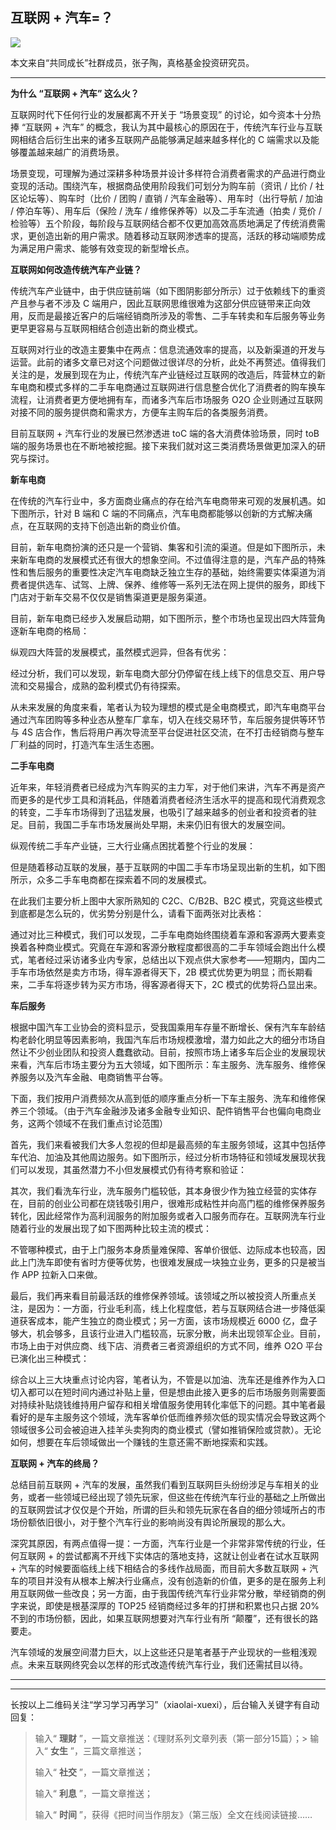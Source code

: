 ## 互联网 + 汽车=？
 ![](http://mmbiz.qpic.cn/mmbiz/BDcu2rMySico62nWFQajarqZjl6ARg9ecln9mwSnQBfTe1m9fqbAyh7Bvkypkvq6eicCm6V6kMvw4o9iaQHwKyApg/640?wx_fmt=jpeg&wxfrom=5)
<head><meta http-equiv="Content-Type" content="text/html; charset=utf-8"></head>
本文来自“共同成长”社群成员，张子陶，真格基金投资研究员。

* * *

**为什么 “互联网 + 汽车” 这么火？**

互联网时代下任何行业的发展都离不开关于 “场景变现” 的讨论，如今资本十分热捧 “互联网 + 汽车” 的概念，我认为其中最核心的原因在于，传统汽车行业与互联网相结合后衍生出来的诸多互联网产品能够满足越来越多样化的 C 端需求以及能够覆盖越来越广的消费场景。

场景变现，可理解为通过深耕多种场景并设计多样符合消费者需求的产品进行商业变现的活动。围绕汽车，根据商品使用阶段我们可划分为购车前（资讯 / 比价 / 社区论坛等）、购车时（比价 / 团购 / 直销 / 汽车金融等）、用车时（出行导航 / 加油 / 停泊车等）、用车后（保险 / 洗车 / 维修保养等）以及二手车流通（拍卖 / 竞价 / 检验等）五个阶段，每阶段与互联网结合都不仅更加高效高质地满足了传统消费需求，更创造出新的用户需求。随着移动互联网渗透率的提高，活跃的移动端顺势成为满足用户需求、能够有效变现的新型增长点。

**互联网如何改造传统汽车产业链？**

传统汽车产业链中，由于供应链前端（如下图阴影部分所示）过于依赖线下的重资产且参与者不涉及 C 端用户，因此互联网思维很难为这部分供应链带来正向效用，反而是最接近客户的后端经销商所涉及的零售、二手车转卖和车后服务等业务更早更容易与互联网相结合创造出新的商业模式。



互联网对行业的改造主要集中在两点：信息流通效率的提高，以及新渠道的开发与运营。此前的诸多文章已对这个问题做过很详尽的分析，此处不再赘述。值得我们关注的是，发展到现在为止，传统汽车产业链经过互联网的改造后，阵营林立的新车电商和模式多样的二手车电商通过互联网进行信息整合优化了消费者的购车换车流程，让消费者更方便地拥有车，而诸多汽车后市场服务 O2O 企业则通过互联网对接不同的服务提供商和需求方，方便车主购车后的各类服务消费。

目前互联网 + 汽车行业的发展已然渗透进 toC 端的各大消费体验场景，同时 toB 端的服务场景也在不断地被挖掘。接下来我们就对这三类消费场景做更加深入的研究与探讨。

**新车电商**

在传统的汽车行业中，多方面商业痛点的存在给汽车电商带来可观的发展机遇。如下图所示，针对 B 端和 C 端的不同痛点，汽车电商都能够以创新的方式解决痛点，在互联网的支持下创造出新的商业价值。



目前，新车电商扮演的还只是一个营销、集客和引流的渠道。但是如下图所示，未来新车电商的发展模式还有很大的想象空间。不过值得注意的是，汽车产品的特殊性和售后服务的重要性决定汽车电商缺乏独立生存的基础，始终需要实体渠道为消费者提供选车、试驾、上牌、保养、维修等一系列无法在网上提供的服务，即线下门店对于新车交易不仅仅是销售渠道更是服务渠道。



目前，新车电商已经步入发展启动期，如下图所示，整个市场也呈现出四大阵营角逐新车电商的格局：



纵观四大阵营的发展模式，虽然模式迥异，但各有优劣：



经过分析，我们可以发现，新车电商大部分仍停留在线上线下的信息交互、用户导流和交易撮合，成熟的盈利模式仍有待探索。



从未来发展的角度来看，笔者认为较为理想的模式是全电商模式，即汽车电商平台通过汽车团购等多种业态从整车厂拿车，切入在线交易环节，车后服务提供等环节与 4S 店合作，售后将用户再次导流至平台促进社区交流，在不打击经销商与整车厂利益的同时，打造汽车生活生态圈。

**二手车电商**

近年来，年轻消费者已经成为汽车购买的主力军，对于他们来讲，汽车不再是资产而更多的是代步工具和消耗品，伴随着消费者经济生活水平的提高和现代消费观念的转变，二手车市场得到了迅猛发展，也吸引了越来越多的创业者和投资者的驻足。目前，我国二手车市场发展尚处早期，未来仍旧有很大的发展空间。

纵观传统二手车产业链，三大行业痛点困扰着整个行业的发展：



但是随着移动互联的发展，基于互联网的中国二手车市场呈现出新的生机，如下图所示，众多二手车电商都在探索着不同的发展模式。



在此我们主要分析上图中大家所熟知的 C2C、C/B2B、B2C 模式，究竟这些模式到底都是怎么玩的，优劣势分别是什么，请看下面两张对比表格：



通过对比三种模式，我们可以发现，二手车电商始终围绕着车源和客源两大要素变换着各种商业模式。究竟在车源和客源分散程度都很高的二手车领域会跑出什么模式，笔者经过采访诸多业内专家，总结出以下观点供大家参考——短期内，国内二手车市场依然是卖方市场，得车源者得天下，2B 模式优势更为明显；而长期看来，二手车将逐步转为买方市场，得客源者得天下，2C 模式的优势将凸显出来。

**车后服务**

根据中国汽车工业协会的资料显示，受我国乘用车存量不断增长、保有汽车车龄结构老龄化明显等因素影响，我国汽车后市场规模激增，潜力如此之大的细分市场自然让不少创业团队和投资人蠢蠢欲动。目前，按照市场上诸多车后企业的发展现状来看，汽车后市场主要分为五大领域，如下图所示：车主服务、洗车服务、维修保养服务以及汽车金融、电商销售平台等。



下面，我们按用户消费频次从高到低的顺序重点分析一下车主服务、洗车和维修保养三个领域。（由于汽车金融涉及诸多金融专业知识、配件销售平台也偏向电商业务，这两个领域不在我们重点讨论范围）

首先，我们来看被我们大多人忽视的但却是最高频的车主服务领域，这其中包括停车代泊、加油及其他周边服务。如下图所示，经过分析市场特征和领域发展现状我们可以发现，其虽然潜力不小但发展模式仍有待考察和验证：



其次，我们看洗车行业，洗车服务门槛较低，其本身很少作为独立经营的实体存在，目前的创业公司都在烧钱吸引用户，很难形成粘性并向高门槛的维修保养服务转化，因此经常作为高利润服务的附加服务或者入口服务而存在。互联网洗车行业随着行业的发展出现了如下图两种比较主流的模式：



不管哪种模式，由于上门服务本身质量难保障、客单价很低、边际成本也较高，因此上门洗车即使有省时方便等优势，也很难发展成一块独立业务，更多的只是被当作 APP 拉新入口来做。

最后，我们再来看目前最活跃的维修保养领域。该领域之所以被投资人所重点关注，是因为：一方面，行业毛利高，线上化程度低，若与互联网结合进一步降低渠道获客成本，能产生独立的商业模式；另一方面，该市场规模近 6000 亿，盘子够大，机会够多，且该行业进入门槛较高，玩家分散，尚未出现领军企业。目前，市场上由于对供应商、线下店、消费者三者资源组织的方式不同，维养 O2O 平台已演化出三种模式：



综合以上三大块重点讨论内容，笔者认为，不管是以加油、洗车还是维养作为入口切入都可以在短时间内通过补贴上量，但是想由此接入更多的后市场服务则需要面对持续补贴烧钱维持用户留存和相关增值服务使用转化率低下的问题。其中笔者最看好的是车主服务这个领域，洗车客单价低而维养频次低的现实情况会导致这两个领域很多公司会被迫进入挂羊头卖狗肉的商业模式（譬如推销保险或贷款）。无论如何，想要在车后领域做出一个赚钱的生意还需不断地探索和实践。

**互联网 + 汽车的终局？**

总结目前互联网 + 汽车的发展，虽然我们看到互联网巨头纷纷涉足与车相关的业务，或者一些领域已经出现了领先玩家，但这些在传统汽车行业的基础之上所做出的互联网尝试才仅仅是个开始，所谓的巨头和领先玩家在各自的细分领域所占的市场份额依旧很小，对于整个汽车行业的影响尚没有舆论所展现的那么大。

深究其原因，有两点值得一提：一方面，汽车行业是一个非常非常传统的行业，任何互联网 + 的尝试都离不开线下实体店的落地支持，这就让创业者在试水互联网 + 汽车的时候要面临线上线下相结合的多线作战局面，而目前大多数互联网 + 汽车的项目并没有从根本上解决行业痛点，没有创造新的价值，更多的是在服务上利用互联网做一些改良；另一方面，由于我国传统汽车行业非常分散，举经销商的例字来说，即使是根基深厚的 TOP25 经销商经过多年的打拼和积累也只占据 20%不到的市场份额，因此，如果互联网想要对汽车行业有所 “颠覆”，还有很长的路要走。

汽车领域的发展空间潜力巨大，以上这些还只是笔者基于产业现状的一些粗浅观点。未来互联网终究会以怎样的形式改造传统汽车行业，我们还需拭目以待。

* * *



* * *

长按以上二维码关注“学习学习再学习”（xiaolai-xuexi），后台输入关键字有自动回复：

> 输入“ **理财** ”，一篇文章推送：《理财系列文章列表（第一部分15篇）；> 输入“ **女生** ”，三篇文章推送；
> 
> 输入“ **社交** ”，一篇文章推送；
> 
> 输入“ **利息** ”，一篇文章推送；
> 
> 输入“ **时间** ”，获得《把时间当作朋友》（第三版）全文在线阅读链接……

